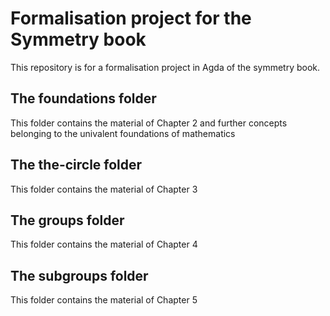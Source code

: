 # Formalisation project for the Symmetry book

This repository is for a formalisation project in Agda of the symmetry book.

## The foundations folder

This folder contains the material of Chapter 2 and further concepts belonging to the univalent foundations of mathematics

## The the-circle folder

This folder contains the material of Chapter 3

## The groups folder

This folder contains the material of Chapter 4

## The subgroups folder

This folder contains the material of Chapter 5
